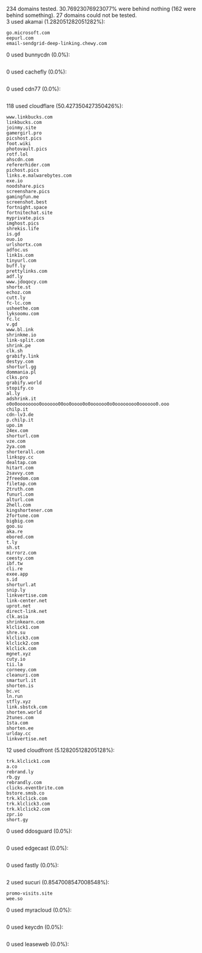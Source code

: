 234 domains tested. 30.76923076923077% were behind nothing (162 were behind something). 27 domains could not be tested.<br>
3 used akamai (1.282051282051282%):
```
go.microsoft.com
eepurl.com
email-sendgrid-deep-linking.chewy.com
```

0 used bunnycdn (0.0%):
```

```

0 used cachefly (0.0%):
```

```

0 used cdn77 (0.0%):
```

```

118 used cloudflare (50.427350427350426%):
```
www.linkbucks.com
linkbucks.com
joinmy.site
gamergirl.pro
picshost.pics
foot.wiki
photovault.pics
rotf.lol
ahscdn.com
refererhider.com
pichost.pics
links.e.malwarebytes.com
exe.io
noodshare.pics
screenshare.pics
gamingfun.me
screenshot.best
fortnight.space
fortnitechat.site
myprivate.pics
imghost.pics
shrekis.life
is.gd
ouo.io
urlshortx.com
adfoc.us
link1s.com
tinyurl.com
buff.ly
prettylinks.com
adf.ly
www.jdoqocy.com
shorte.st
echoz.com
cutt.ly
fc-lc.com
usheethe.com
lyksoomu.com
fc.lc
v.gd
www.bl.ink
shrinkme.io
link-split.com
shrink.pe
clk.sh
grabify.link
destyy.com
shorturl.gg
dommania.pl
clks.pro
grabify.world
stopify.co
al.ly
adshrink.it
o0o0oooooooo0oooooo00oo0oooo0o0oooooo0o0oooooooo0oooooo0.ooo
chilp.it
cdn-lv3.de
p.chilp.it
upo.im
24ex.com
shorturl.com
vze.com
2ya.com
shorterall.com
linkspy.cc
dealtap.com
hitart.com
2savvy.com
2freedom.com
filetap.com
2truth.com
funurl.com
alturl.com
2hell.com
kingshortener.com
2fortune.com
bigbig.com
goo.su
aka.re
ebored.com
t.ly
sh.st
mirrorz.com
ceesty.com
ibf.tw
cli.re
exee.app
s.id
shorturl.at
snip.ly
linkvertise.com
link-center.net
uprot.net
direct-link.net
clk.asia
shrinkearn.com
klclick1.com
shre.su
klclick3.com
klclick2.com
klclick.com
mgnet.xyz
cuty.io
tii.la
corneey.com
cleanuri.com
smarturl.it
shorten.is
bc.vc
ln.run
stfly.xyz
link.sbstck.com
shorten.world
2tunes.com
1sta.com
shorten.ee
urlday.cc
linkvertise.net
```

12 used cloudfront (5.128205128205128%):
```
trk.klclick1.com
a.co
rebrand.ly
rb.gy
rebrandly.com
clicks.eventbrite.com
bstore.smsb.co
trk.klclick.com
trk.klclick3.com
trk.klclick2.com
zpr.io
short.gy
```

0 used ddosguard (0.0%):
```

```

0 used edgecast (0.0%):
```

```

0 used fastly (0.0%):
```

```

2 used sucuri (0.8547008547008548%):
```
promo-visits.site
wee.so
```

0 used myracloud (0.0%):
```

```

0 used keycdn (0.0%):
```

```

0 used leaseweb (0.0%):
```

```
